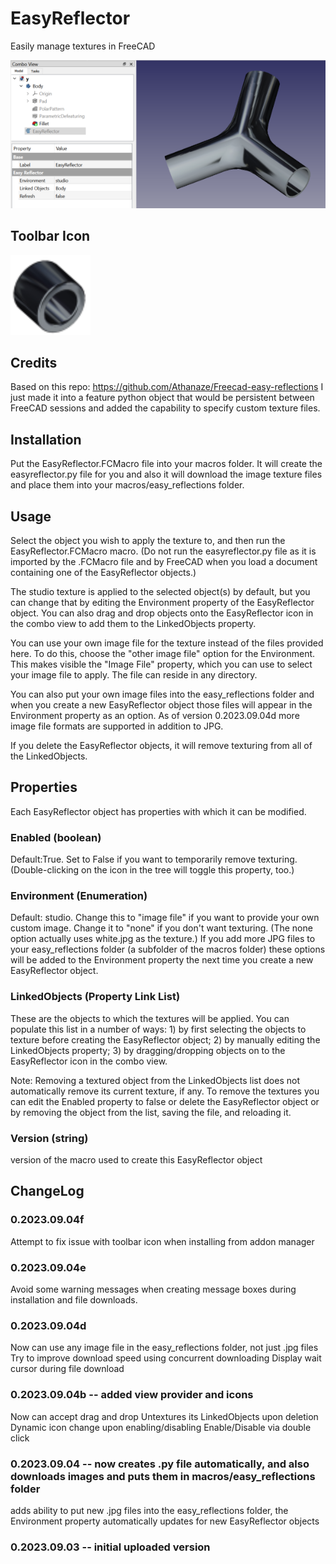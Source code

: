 # EasyReflector
Easily manage textures in FreeCAD

<img src="screenshot01.png">

## Toolbar Icon
<img src="EasyReflectorIcon.svg">

## Credits
Based on this repo: https://github.com/Athanaze/Freecad-easy-reflections
I just made it into a feature python object that would be persistent between FreeCAD sessions and added the capability to specify custom texture files.

## Installation
Put the EasyReflector.FCMacro file into your macros folder.  It will create the easyreflector.py file for you and also it will download the image texture files and place them into your macros/easy_reflections folder.

## Usage

Select the object you wish to apply the texture to, and then run the EasyReflector.FCMacro macro.  (Do not run the easyreflector.py file as it is imported by the .FCMacro file and by FreeCAD when you load a document containing one of the EasyReflector objects.)

The studio texture is applied to the selected object(s) by default, but you can change that by editing the Environment property of the EasyReflector object.  You can also drag and drop objects onto the EasyReflector icon in the combo view to add them to the LinkedObjects property.

You can use your own image file for the texture instead of the files provided here.  To do this, choose the "other image file" option for the Environment.  This makes visible the "Image File" property, which you can use to select your image file to apply.  The file can reside in any directory.

You can also put your own image files into the easy_reflections folder and when you create a new EasyReflector object those files will appear in the Environment property as an option.  As of version 0.2023.09.04d more image file formats are supported in addition to JPG.

If you delete the EasyReflector objects, it will remove texturing from all of the LinkedObjects.

## Properties
Each EasyReflector object has properties with which it can be modified.
### Enabled (boolean)
Default:True.  Set to False if you want to temporarily remove texturing.  (Double-clicking on the icon in the tree will toggle this property, too.)
### Environment (Enumeration)
Default: studio.  Change this to "image file" if you want to provide your own custom image.  Change it to "none" if you don't want texturing.  (The none option actually uses white.jpg as the texture.)  If you add more JPG files to your easy_reflections folder (a subfolder of the macros folder) these options will be added to the Environment property the next time you create a new EasyReflector object.
### LinkedObjects (Property Link List)
These are the objects to which the textures will be applied.  You can populate this list in a number of ways: 1) by first selecting the objects to texture before creating the EasyReflector object; 2) by manually editing the LinkedObjects property; 3) by dragging/dropping objects on to the EasyReflector icon in the combo view.

Note: Removing a textured object from the LinkedObjects list does not automatically remove its current texture, if any.  To remove the textures you can edit the Enabled property to false or delete the EasyReflector object or by removing the object from the list, saving the file, and reloading it.
### Version (string)
version of the macro used to create this EasyReflector object

## ChangeLog
### 0.2023.09.04f
Attempt to fix issue with toolbar icon when installing from addon manager
### 0.2023.09.04e
Avoid some warning messages when creating message boxes during installation and file downloads.
### 0.2023.09.04d
Now can use any image file in the easy_reflections folder, not just .jpg files
Try to improve download speed using concurrent downloading
Display wait cursor during file download
### 0.2023.09.04b -- added view provider and icons
Now can accept drag and drop
Untextures its LinkedObjects upon deletion
Dynamic icon change upon enabling/disabling
Enable/Disable via double click
### 0.2023.09.04 -- now creates .py file automatically, and also downloads images and puts them in macros/easy_reflections folder
adds ability to put new .jpg files into the easy_reflections folder, the Environment property automatically updates for new EasyReflector objects
### 0.2023.09.03 -- initial uploaded version

